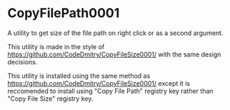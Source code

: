 # CopyFilePath0001
A utility to get size of the file path on right click or as a second argument.

This utility is made in the style of https://github.com/CodeDmitry/CopyFileSize0001/ with the same design decisions.

This utility is installed using the same method as https://github.com/CodeDmitry/CopyFileSize0001/ except it is reccomended to install using "Copy File Path" registry key rather than "Copy File Size" registry key.

